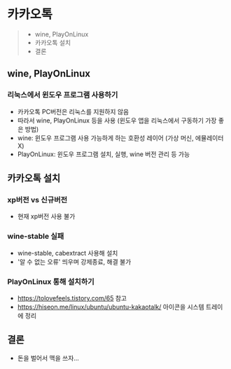 # 카카오톡

> - wine, PlayOnLinux
> - 카카오톡 설치
> - 결론

## wine, PlayOnLinux
### 리눅스에서 윈도우 프로그램 사용하기

- 카카오톡 PC버전은 리눅스를 지원하지 않음
- 따라서 wine, PlayOnLinux 등을 사용 (윈도우 앱을 리눅스에서 구동하기 가장 좋은 방법)
- wine: 윈도우 프로그램 사용 가능하게 하는 호환성 레이어 (가상 머신, 에뮬레이터 X)
- PlayOnLinux: 윈도우 프로그램 설치, 실행, wine 버전 관리 등 가능

## 카카오톡 설치
### xp버전 vs 신규버전
- 현재 xp버전 사용 불가

### wine-stable 실패

- wine-stable, cabextract 사용해 설치
- '알 수 없는 오류' 띄우며 강제종료, 해결 불가

### PlayOnLinux 통해 설치하기

- https://tolovefeels.tistory.com/65 참고
- https://hiseon.me/linux/ubuntu/ubuntu-kakaotalk/ 아이콘을 시스템 트레이에 정리

## 결론
- 돈을 벌어서 맥을 쓰자...
